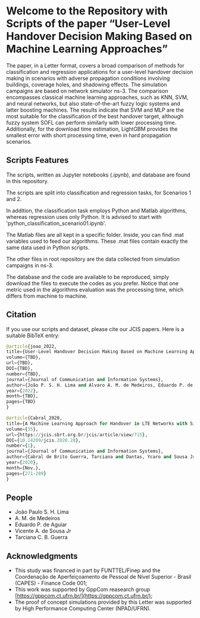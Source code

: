 # Welcome to the Repository with Scripts of the paper “User-Level Handover Decision Making Based on Machine Learning Approaches”

The paper, in a Letter format, covers a broad comparison of methods for classification and regression applications for a user-level handover decision making in scenarios with adverse propagation conditions involving buildings, coverage holes, and shadowing effects. The simulation campaigns are based on network simulator ns-3. The comparison encompasses classical machine learning approaches, such as KNN, SVM, and neural networks, but also state-of-the-art fuzzy logic systems and latter boosting machines. The results indicate that SVM and MLP are the most suitable for the classification of the best handover target, although fuzzy system SOFL can perform similarly with lower processing time. Additionally, for the download time estimation, LightGBM provides the smallest error with short processing time, even in hard propagation scenarios.

## Scripts Features

The scripts, written as Jupyter notebooks (.ipynb), and database are found in this repository. 

The scripts are split into classification and regression tasks, for Scenarios 1 and 2. 

In addition, the classification task employs Python and Matlab algorithms, whereas regression uses only Python. It is advised to start with 'python_classification_scenario01.ipynb'.

The Matlab files are all kept in a specific folder. Inside, you can find .mat variables used to feed our algorithms. These .mat files contain exactly the same data used in Python scripts.

The other files in root repository are the data collected from simulation campaigns in ns-3.

The database and the code are available to be reproduced, simply download the files to execute the codes as you prefer. Notice that one metric used in the algorithms evaluation was the processing time, which differs from machine to machine.

## Citation

If you use our scripts and dataset, please cite our JCIS papers. Here is a suitable BibTeX entry:

```python
@article{joao_2022, 
title={User-Level Handover Decision Making Based on Machine Learning Approaches}, 
volume={TBD}, 
url={TBD}, 
DOI={TBD}, 
number={TBD}, 
journal={Journal of Communication and Information Systems}, 
author={João P. S. H. Lima and Alvaro A. M. de Medeiros, Eduardo P. de Aguiar, Vicente A. de Sousa Jr. and Tarciana C. B. Guerra}, 
year={2022}, 
month={TBD}, 
pages={TBD} 
}
```

```python
@article{Cabral_2020, 
title={A Machine Learning Approach for Handover in LTE Networks with Signal Obstructions}, 
volume={35}, 
url={https://jcis.sbrt.org.br/jcis/article/view/715}, 
DOI={10.14209/jcis.2020.28}, 
number={1}, 
journal={Journal of Communication and Information Systems}, 
author={Cabral de Brito Guerra, Tarciana and Dantas, Ycaro and Sousa Jr, Vicente}, 
year={2020}, 
month={Nov.}, 
pages={271-289} 
}
```


## People
- João Paulo S. H. Lima
- A. M. de Medeiros
- Eduardo P. de Aguiar
- Vicente A. de Sousa Jr
- Tarciana C. B. Guerra

## Acknowledgments
- This study was financed in part by FUNTTEL/Finep and the Coordenação de Aperfeiçoamento de Pessoal de Nível Superior - Brasil (CAPES) - Finance Code 001;
- This work was supported by GppCom reasearch group [https://gppcom.ct.ufrn.br/](https://gppcom.ct.ufrn.br/);
- The proof of concept simulations provided by this Letter was supported by High Performance Computing Center (NPAD/UFRN).


<!--
# systems_notebooks
The scripts written as Jupyter notebooks (.ipynb) and database for paper 'User-Level Handover Decision Making Based on Machine Learning Algorithms' are found in this repository.
Authors:
- João Paulo S. H. Lima
- Álvaro A. M. de Medeiros
- Eduardo P. de Aguiar
- Vicente A. de Sousa Jr
- Tarciana C. B. Guerra

         
The scripts are divided in classification and regression tasks, for Scenarios 1 and 2.
In addition, the classification task employs Python and Matlab algorithms, whereas regression uses only Python.
It is advised to start with 'python_classification_scenario01.ipynb'.

The Matlab files are all kept in a specific folder. Inside, you can find .mat variables used to feed our
algorithms. These .mat files contain exactly the same data used in Python scripts.

The other files in root repository are the data collected from simulation campaigns in ns-3.

The database and the code are available to be reproduced, simply download the files to execute the codes as you prefer.
Notice that one metric used in the algorithms evaluation was the processing time, which differs from machine to machine.

Please cite our work.
Feel free to contact me at joao.lima@engenharia.ufjf.br
-->
